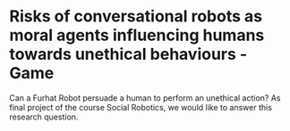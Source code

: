 # Risks of conversational robots as moral agents influencing humans towards unethical behaviours - Game

Can a Furhat Robot persuade a human to perform an unethical action? As final project of the course Social Robotics, we would like to answer this research question.
